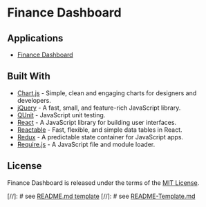 # Finance Dashboard

## Applications

* [Finance Dashboard](https://rawgit.com/jmthompson2015/financedashboard/master/src/main/html/dashboard.html)

## Built With

* [Chart.js](http://chartjs.org/) - Simple, clean and engaging charts for designers and developers.
* [jQuery](https://jquery.com/) - A fast, small, and feature-rich JavaScript library.
* [QUnit](https://qunitjs.com/) - JavaScript unit testing.
* [React](http://facebook.github.io/react/) - A JavaScript library for building user interfaces.
* [Reactable](http://glittershark.github.io/reactable/) - Fast, flexible, and simple data tables in React.
* [Redux](https://redux.js.org/) - A predictable state container for JavaScript apps.
* [Require.js](http://requirejs.org/) - A JavaScript file and module loader.

## License

Finance Dashboard is released under the terms of the [MIT License](https://github.com/jmthompson2015/financedashboard/blob/master/LICENSE.txt).

[//]: # see [README.md template](https://gist.github.com/jxson/1784669)
[//]: # see [README-Template.md](https://gist.github.com/PurpleBooth/109311bb0361f32d87a2)
